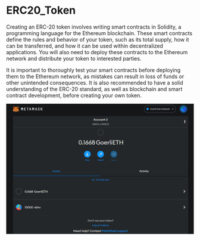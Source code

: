 # ERC20_Token
Creating an ERC-20 token involves writing smart contracts in Solidity, a programming language for the Ethereum blockchain. These smart contracts define the rules and behavior of your token, such as its total supply, how it can be transferred, and how it can be used within decentralized applications. You will also need to deploy these contracts to the Ethereum network and distribute your token to interested parties.

It is important to thoroughly test your smart contracts before deploying them to the Ethereum network, as mistakes can result in loss of funds or other unintended consequences. It is also recommended to have a solid understanding of the ERC-20 standard, as well as blockchain and smart contract development, before creating your own token.

![Token Creation](erc20.png)
